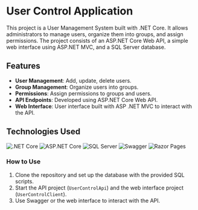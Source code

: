 # User Control Application

This project is a User Management System built with .NET Core. It allows administrators to manage users, organize them into groups, and assign permissions. The project consists of an ASP.NET Core Web API, a simple web interface using ASP.NET MVC, and a SQL Server database.

## Features
- **User Management**: Add, update, delete users.
- **Group Management**: Organize users into groups.
- **Permissions**: Assign permissions to groups and users.
- **API Endpoints**: Developed using ASP.NET Core Web API.
- **Web Interface**: User interface built with ASP .NET MVC to interact with the API.

## Technologies Used
![.NET Core](https://img.shields.io/badge/.NET%20Core-6.0-blue) 
![ASP.NET Core](https://img.shields.io/badge/ASP.NET%20Core-6.0-blue) 
![SQL Server](https://img.shields.io/badge/SQL%20Server-2019-red) 
![Swagger](https://img.shields.io/badge/Swagger-API%20Docs-green) 
![Razor Pages](https://img.shields.io/badge/Razor%20Pages-MVC-orange)

### How to Use
1. Clone the repository and set up the database with the provided SQL scripts.
2. Start the API project (`UserControlApi`) and the web interface project (`UserControlClient`).
3. Use Swagger or the web interface to interact with the API.
